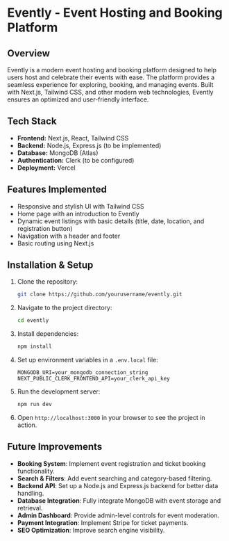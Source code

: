 # Evently - Event Hosting and Booking Platform

## Overview
Evently is a modern event hosting and booking platform designed to help users host and celebrate their events with ease. The platform provides a seamless experience for exploring, booking, and managing events. Built with Next.js, Tailwind CSS, and other modern web technologies, Evently ensures an optimized and user-friendly interface.

## Tech Stack
- **Frontend:** Next.js, React, Tailwind CSS
- **Backend:** Node.js, Express.js (to be implemented)
- **Database:** MongoDB (Atlas)
- **Authentication:** Clerk (to be configured)
- **Deployment:** Vercel

## Features Implemented
- Responsive and stylish UI with Tailwind CSS
- Home page with an introduction to Evently
- Dynamic event listings with basic details (title, date, location, and registration button)
- Navigation with a header and footer
- Basic routing using Next.js

## Installation & Setup
1. Clone the repository:
   ```sh
   git clone https://github.com/yourusername/evently.git
   ```
2. Navigate to the project directory:
   ```sh
   cd evently
   ```
3. Install dependencies:
   ```sh
   npm install
   ```
4. Set up environment variables in a `.env.local` file:
   ```env
   MONGODB_URI=your_mongodb_connection_string
   NEXT_PUBLIC_CLERK_FRONTEND_API=your_clerk_api_key
   ```
5. Run the development server:
   ```sh
   npm run dev
   ```
6. Open `http://localhost:3000` in your browser to see the project in action.

## Future Improvements
- **Booking System**: Implement event registration and ticket booking functionality.
- **Search & Filters**: Add event searching and category-based filtering.
- **Backend API**: Set up a Node.js and Express.js backend for better data handling.
- **Database Integration**: Fully integrate MongoDB with event storage and retrieval.
- **Admin Dashboard**: Provide admin-level controls for event moderation.
- **Payment Integration**: Implement Stripe for ticket payments.
- **SEO Optimization**: Improve search engine visibility.




